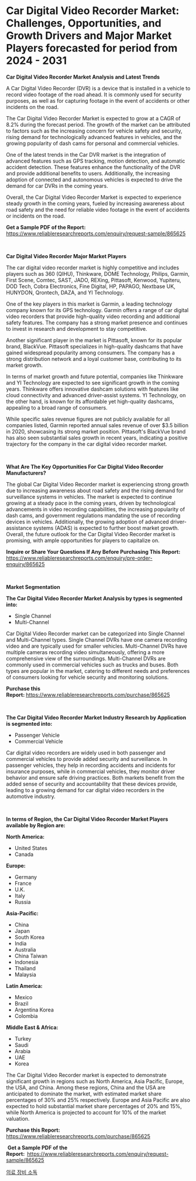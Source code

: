 <p><h1>Car Digital Video Recorder Market: Challenges, Opportunities, and Growth Drivers and Major Market Players forecasted for period from 2024 - 2031</h1></p><p><strong>Car Digital Video Recorder Market Analysis and Latest Trends</strong></p>
<p><p>A Car Digital Video Recorder (DVR) is a device that is installed in a vehicle to record video footage of the road ahead. It is commonly used for security purposes, as well as for capturing footage in the event of accidents or other incidents on the road.</p><p>The Car Digital Video Recorder Market is expected to grow at a CAGR of 8.2% during the forecast period. The growth of the market can be attributed to factors such as the increasing concern for vehicle safety and security, rising demand for technologically advanced features in vehicles, and the growing popularity of dash cams for personal and commercial vehicles.</p><p>One of the latest trends in the Car DVR market is the integration of advanced features such as GPS tracking, motion detection, and automatic accident detection. These features enhance the functionality of the DVR and provide additional benefits to users. Additionally, the increasing adoption of connected and autonomous vehicles is expected to drive the demand for car DVRs in the coming years.</p><p>Overall, the Car Digital Video Recorder Market is expected to experience steady growth in the coming years, fueled by increasing awareness about road safety and the need for reliable video footage in the event of accidents or incidents on the road.</p></p>
<p><strong>Get a Sample PDF of the Report:&nbsp;</strong> <a href="https://www.reliableresearchreports.com/enquiry/request-sample/865625">https://www.reliableresearchreports.com/enquiry/request-sample/865625</a></p>
<p>&nbsp;</p>
<p><strong>Car Digital Video Recorder Major Market Players</strong></p>
<p><p>The car digital video recorder market is highly competitive and includes players such as 360 (QIHU), Thinkware, DOME Technology, Philips, Garmin, First Scene, Comtec, SAST, JADO, REXing, Pittasoft, Kenwood, Yupiteru, DOD Tech, Cobra Electronics, Fine Digital, HP, PAPAGO, Nextbase UK, HUNYDON, Qrontech, DAZA, and YI Technology.</p><p>One of the key players in this market is Garmin, a leading technology company known for its GPS technology. Garmin offers a range of car digital video recorders that provide high-quality video recording and additional safety features. The company has a strong market presence and continues to invest in research and development to stay competitive.</p><p>Another significant player in the market is Pittasoft, known for its popular brand, BlackVue. Pittasoft specializes in high-quality dashcams that have gained widespread popularity among consumers. The company has a strong distribution network and a loyal customer base, contributing to its market growth.</p><p>In terms of market growth and future potential, companies like Thinkware and YI Technology are expected to see significant growth in the coming years. Thinkware offers innovative dashcam solutions with features like cloud connectivity and advanced driver-assist systems. YI Technology, on the other hand, is known for its affordable yet high-quality dashcams, appealing to a broad range of consumers.</p><p>While specific sales revenue figures are not publicly available for all companies listed, Garmin reported annual sales revenue of over $3.5 billion in 2020, showcasing its strong market position. Pittasoft's BlackVue brand has also seen substantial sales growth in recent years, indicating a positive trajectory for the company in the car digital video recorder market.</p></p>
<p>&nbsp;</p>
<p><strong>What Are The Key Opportunities For Car Digital Video Recorder Manufacturers?</strong></p>
<p><p>The global Car Digital Video Recorder market is experiencing strong growth due to increasing awareness about road safety and the rising demand for surveillance systems in vehicles. The market is expected to continue growing at a steady pace in the coming years, driven by technological advancements in video recording capabilities, the increasing popularity of dash cams, and government regulations mandating the use of recording devices in vehicles. Additionally, the growing adoption of advanced driver-assistance systems (ADAS) is expected to further boost market growth. Overall, the future outlook for the Car Digital Video Recorder market is promising, with ample opportunities for players to capitalize on.</p></p>
<p><strong>Inquire or Share Your Questions If Any Before Purchasing This Report:</strong> <a href="https://www.reliableresearchreports.com/enquiry/pre-order-enquiry/865625">https://www.reliableresearchreports.com/enquiry/pre-order-enquiry/865625</a></p>
<p>&nbsp;</p>
<p><strong>Market Segmentation</strong></p>
<p><strong>The Car Digital Video Recorder Market Analysis by types is segmented into:</strong></p>
<p><ul><li>Single Channel</li><li>Multi-Channel</li></ul></p>
<p><p>Car Digital Video Recorder market can be categorized into Single Channel and Multi-Channel types. Single Channel DVRs have one camera recording video and are typically used for smaller vehicles. Multi-Channel DVRs have multiple cameras recording video simultaneously, offering a more comprehensive view of the surroundings. Multi-Channel DVRs are commonly used in commercial vehicles such as trucks and buses. Both types are popular in the market, catering to different needs and preferences of consumers looking for vehicle security and monitoring solutions.</p></p>
<p><strong>Purchase this Report:&nbsp;</strong><a href="https://www.reliableresearchreports.com/purchase/865625">https://www.reliableresearchreports.com/purchase/865625</a></p>
<p>&nbsp;</p>
<p><strong>The Car Digital Video Recorder Market Industry Research by Application is segmented into:</strong></p>
<p><ul><li>Passenger Vehicle</li><li>Commercial Vehicle</li></ul></p>
<p><p>Car digital video recorders are widely used in both passenger and commercial vehicles to provide added security and surveillance. In passenger vehicles, they help in recording accidents and incidents for insurance purposes, while in commercial vehicles, they monitor driver behavior and ensure safe driving practices. Both markets benefit from the added sense of security and accountability that these devices provide, leading to a growing demand for car digital video recorders in the automotive industry.</p></p>
<p>&nbsp;</p>
<p><strong>In terms of Region, the Car Digital Video Recorder Market Players available by Region are:</strong></p>
<p>
    <p> <strong> North America: </strong>
        <ul>
            <li>United States</li>
            <li>Canada</li>
        </ul>
        </p> 
    <p> <strong> Europe: </strong>
        <ul>
            <li>Germany</li>
            <li>France</li>
            <li>U.K.</li>
            <li>Italy</li>
            <li>Russia</li>
        </ul>
        </p> 
    <p> <strong> Asia-Pacific: </strong>
        <ul>
            <li>China</li>
            <li>Japan</li>
            <li>South Korea</li>
            <li>India</li>
            <li>Australia</li>
            <li>China Taiwan</li>
            <li>Indonesia</li>
            <li>Thailand</li>
            <li>Malaysia</li>
        </ul>
        </p> 
    <p> <strong> Latin America: </strong>
        <ul>
            <li>Mexico</li>
            <li>Brazil</li>
            <li>Argentina Korea</li>
            <li>Colombia</li>
        </ul>
        </p> 
    <p> <strong> Middle East & Africa: </strong>
        <ul>
            <li>Turkey</li>
            <li>Saudi</li>
            <li>Arabia</li>
            <li>UAE</li>
            <li>Korea</li>
        </ul>
    </p>
    </p>
<p><p>The Car Digital Video Recorder market is expected to demonstrate significant growth in regions such as North America, Asia Pacific, Europe, the USA, and China. Among these regions, China and the USA are anticipated to dominate the market, with estimated market share percentages of 30% and 25% respectively. Europe and Asia Pacific are also expected to hold substantial market share percentages of 20% and 15%, while North America is projected to account for 10% of the market valuation.</p></p>
<p><strong>Purchase this Report: </strong><a href="https://www.reliableresearchreports.com/purchase/865625">https://www.reliableresearchreports.com/purchase/865625</a></p>
<p>&nbsp;<strong>Get a Sample PDF of the Report:&nbsp;&nbsp;</strong><a href="https://www.reliableresearchreports.com/enquiry/request-sample/865625">https://www.reliableresearchreports.com/enquiry/request-sample/865625</a></p>
<p><strong></strong></p>
<p><p><a href="https://medium.com/@lilmama456456/%EC%9D%98%EB%A3%8C-%EA%B8%B0%EA%B8%B0-%EC%86%8C%EB%8F%85-%EC%8B%9C%EC%9E%A5-%EA%B2%BD%EC%9F%81-%EB%B6%84%EC%84%9D-%EC%8B%9C%EC%9E%A5-%EB%8F%99%ED%96%A5-%EB%B0%8F-2031%EB%85%84%EA%B9%8C%EC%A7%80%EC%9D%98-%EC%98%88%EC%B8%A1-5445c554a530">의료 장비 소독</a></p></p>